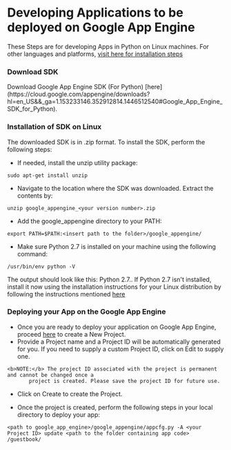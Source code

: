 <h1>Developing Applications to be deployed on Google App Engine</h1>

These Steps are for developing Apps in Python on Linux machines. For other languages and platforms, [visit here for installation steps](https://cloud.google.com/appengine/downloads?hl=en_US&&&&&&_ga=1.220381914.352912814.1446512540#Google_App_Engine_SDK_for_Python)

<h3>Download SDK </h3>
Download Google App Engine SDK (For Python) [here](https://cloud.google.com/appengine/downloads?hl=en_US&&_ga=1.153233146.352912814.1446512540#Google_App_Engine_SDK_for_Python).

<h3>Installation of SDK on Linux </h3>

The downloaded SDK is in .zip format. To install the SDK, perform the following steps:

* If needed, install the unzip utility package:
~~~
sudo apt-get install unzip
~~~

* Navigate to the location where the SDK was downloaded. Extract the contents by:
~~~
unzip google_appengine_<your version number>.zip 
~~~

* Add the google_appengine directory to your PATH:
~~~
export PATH=$PATH:<insert path to the folder>/google_appengine/
~~~

* Make sure Python 2.7 is installed on your machine using the following command:
~~~
/usr/bin/env python -V
~~~

  The output should look like this: Python 2.7.<number>. If Python 2.7 isn't installed, install it now using the 
installation instructions for your Linux distribution by following the instructions mentioned [here](https://docs.python.org/2/using/unix.html#getting-and-installing-the-latest-version-of-python)

<h3> Deploying your App on the Google App Engine </h3>

* Once you are ready to deploy your application on Google App Engine, proceed [here](https://console.developers.google.com/start/appengine?_ga=1.210813527.352912814.1446512540&pli=1)
  to create a New Project. 
* Provide a Project name and a Project ID will be automatically generated for you. If you need to supply a custom 
  Project ID, click on Edit to supply one.
 ~~~
 <b>NOTE:</b> The project ID associated with the project is permanent and cannot be changed once a
        project is created. Please save the project ID for future use.
 ~~~
 
* Click on Create to create the Project.
 
* Once the project is created, perform the following steps in your local directory to deploy your app:
 ~~~
 <path to google_app_engine>/google_appengine/appcfg.py -A <your Project ID> update <path to the folder containing app code> /guestbook/
~~~
